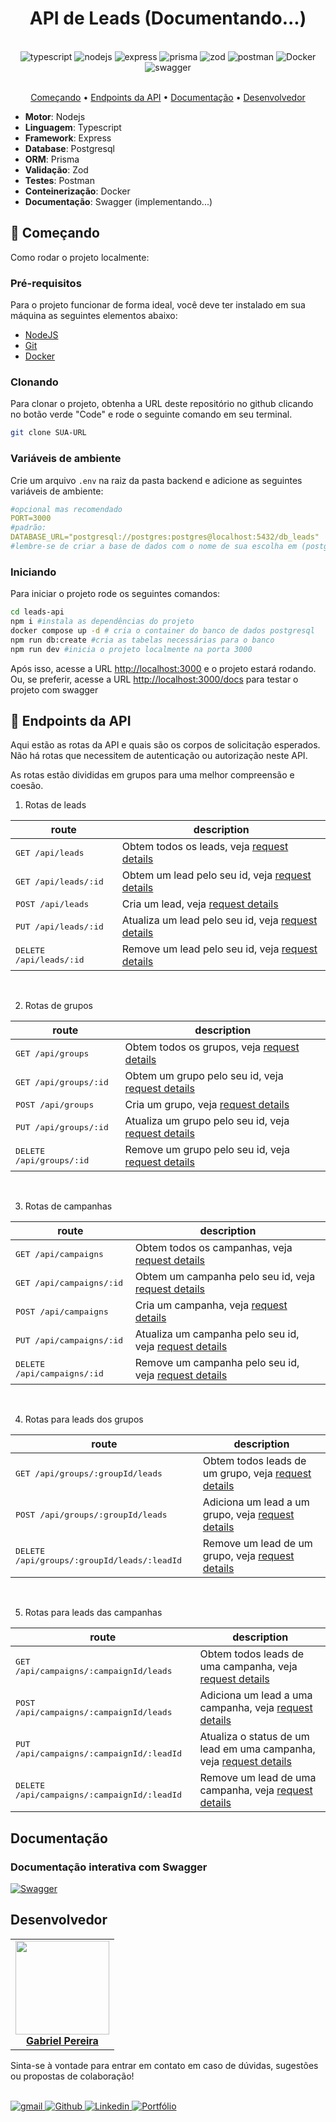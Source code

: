 <h1 align="center" style="font-weight: bold;">API de Leads (Documentando...)</h1>

<br/>

<div align="center">
  <img src="https://img.shields.io/badge/TypeScript-4323d5.svg?style=for-the-badge&logo=TypeScript&logoColor=white" alt="typescript" />
  <img src="https://img.shields.io/badge/Node.js-4323d5.svg?style=for-the-badge&logo=nodedotjs&logoColor=white" alt="nodejs" />
  <img src="https://img.shields.io/badge/express-4323d5?style=for-the-badge&logo=express" alt="express" />
  <img src="https://img.shields.io/badge/prisma-4323d5?style=for-the-badge&logo=prisma" alt="prisma" />
  <img src="https://img.shields.io/badge/zod-4323d5?style=for-the-badge&logo=zod" alt="zod" />
  <img src="https://img.shields.io/badge/Postman-4323d5?style=for-the-badge&logo=postman&logoColor=white" alt="postman" />
  <img src="https://img.shields.io/badge/Docker-4323d5.svg?style=for-the-badge&logo=Docker&logoColor=white" alt="Docker">
  <img src="https://img.shields.io/badge/Swagger-4323d5.svg?style=for-the-badge&logo=Swagger&logoColor=white" alt="swagger" />
</div>

<br/>

<p align="center">
 <a href="#started">Começando</a> • 
  <a href="#routes">Endpoints da API</a> •
  <a href="#docs">Documentação</a> •
  <a href="#dev">Desenvolvedor</a>
</p>

- <b>Motor</b>: Nodejs
- <b>Linguagem</b>: Typescript
- <b>Framework</b>: Express
- <b>Database</b>: Postgresql
- <b>ORM</b>: Prisma
- <b>Validação</b>: Zod
- <b>Testes</b>: Postman
- <b>Conteinerização</b>: Docker
- <b>Documentação</b>: Swagger (implementando...)

<h2 id="started">🚀 Começando</h2>

Como rodar o projeto localmente:

<h3>Pré-requisitos</h3>

Para o projeto funcionar de forma ideal, você deve ter instalado em sua máquina as seguintes elementos abaixo:

- [NodeJS](https://nodejs.org/)
- [Git](https://git-scm.com/downloads)
- [Docker](https://www.docker.com/)

<h3>Clonando</h3>

Para clonar o projeto, obtenha a URL deste repositório no github clicando no botão verde "Code" e rode o seguinte comando em seu terminal.

```bash
git clone SUA-URL
```

<h3>Variáveis de ambiente</h3>

Crie um arquivo `.env` na raiz da pasta backend e adicione as seguintes variáveis de ambiente:

```yaml
#opcional mas recomendado
PORT=3000
#padrão:
DATABASE_URL="postgresql://postgres:postgres@localhost:5432/db_leads"
#lembre-se de criar a base de dados com o nome de sua escolha em (postgresql)
```

<h3>Iniciando</h3>

Para iniciar o projeto rode os seguintes comandos:

```bash
cd leads-api
npm i #instala as dependências do projeto
docker compose up -d # cria o container do banco de dados postgresql
npm run db:create #cria as tabelas necessárias para o banco
npm run dev #inicia o projeto localmente na porta 3000
```

Após isso, acesse a URL <a href="http://localhost:3000">http://localhost:3000</a> e o projeto estará rodando.
Ou, se preferir, acesse a URL <a href="http://localhost:3000/docs">http://localhost:3000/docs</a> para testar o projeto com swagger

<h2 id="routes">📍 Endpoints da API</h2>

Aqui estão as rotas da API e quais são os corpos de solicitação esperados. Não há rotas que necessitem de autenticação ou autorização neste API.

As rotas estão divididas em grupos para uma melhor compreensão e coesão.

1. Rotas de leads

| route                             | description                                             |
| --------------------------------- | ------------------------------------------------------- |
| <kbd>GET /api/leads </kbd>        | Obtem todos os leads, veja [request details](#)         |
| <kbd>GET /api/leads/:id </kbd>    | Obtem um lead pelo seu id, veja [request details](#)    |
| <kbd>POST /api/leads </kbd>       | Cria um lead, veja [request details](#)                 |
| <kbd>PUT /api/leads/:id </kbd>    | Atualiza um lead pelo seu id, veja [request details](#) |
| <kbd>DELETE /api/leads/:id </kbd> | Remove um lead pelo seu id, veja [request details](#)   |

<br />

2. Rotas de grupos

| route                              | description                                              |
| ---------------------------------- | -------------------------------------------------------- |
| <kbd>GET /api/groups </kbd>        | Obtem todos os grupos, veja [request details](#)         |
| <kbd>GET /api/groups/:id </kbd>    | Obtem um grupo pelo seu id, veja [request details](#)    |
| <kbd>POST /api/groups </kbd>       | Cria um grupo, veja [request details](#)                 |
| <kbd>PUT /api/groups/:id </kbd>    | Atualiza um grupo pelo seu id, veja [request details](#) |
| <kbd>DELETE /api/groups/:id </kbd> | Remove um grupo pelo seu id, veja [request details](#)   |

<br />

3. Rotas de campanhas

| route                                 | description                                                 |
| ------------------------------------- | ----------------------------------------------------------- |
| <kbd>GET /api/campaigns </kbd>        | Obtem todos os campanhas, veja [request details](#)         |
| <kbd>GET /api/campaigns/:id </kbd>    | Obtem um campanha pelo seu id, veja [request details](#)    |
| <kbd>POST /api/campaigns </kbd>       | Cria um campanha, veja [request details](#)                 |
| <kbd>PUT /api/campaigns/:id </kbd>    | Atualiza um campanha pelo seu id, veja [request details](#) |
| <kbd>DELETE /api/campaigns/:id </kbd> | Remove um campanha pelo seu id, veja [request details](#)   |

<br />

4. Rotas para leads dos grupos

| route                                                 | description                                              |
| ----------------------------------------------------- | -------------------------------------------------------- |
| <kbd>GET /api/groups/:groupId/leads </kbd>            | Obtem todos leads de um grupo, veja [request details](#) |
| <kbd>POST /api/groups/:groupId/leads </kbd>           | Adiciona um lead a um grupo, veja [request details](#)   |
| <kbd>DELETE /api/groups/:groupId/leads/:leadId </kbd> | Remove um lead de um grupo, veja [request details](#)    |

<br />

5. Rotas para leads das campanhas

| route                                                 | description                                                             |
| ----------------------------------------------------- | ----------------------------------------------------------------------- |
| <kbd>GET /api/campaigns/:campaignId/leads </kbd>      | Obtem todos leads de uma campanha, veja [request details](#)            |
| <kbd>POST /api/campaigns/:campaignId/leads </kbd>     | Adiciona um lead a uma campanha, veja [request details](#)              |
| <kbd>PUT /api/campaigns/:campaignId/:leadId </kbd>    | Atualiza o status de um lead em uma campanha, veja [request details](#) |
| <kbd>DELETE /api/campaigns/:campaignId/:leadId </kbd> | Remove um lead de uma campanha, veja [request details](#)               |

<h2 id="docs">Documentação</h2>

<h3>Documentação interativa com Swagger</h3>

[![Swagger](https://img.shields.io/badge/Swagger-4323d5.svg?style=for-the-badge&logo=Swagger&logoColor=white)](#)

<h2 id="dev">Desenvolvedor</h2>

<a href="https://portfolio-backend-bay-two.vercel.app/" target="_blank">
  <table>
  <tr>
    <td align="center">
      <img src="https://github.com/user-attachments/assets/c4df01b4-a935-4613-9eb9-aaf04d07b296" height="150" /><br />
      <strong>Gabriel Pereira</strong>
    </td>
  </tr>
</table>
</a>

Sinta-se à vontade para entrar em contato em caso de dúvidas, sugestões ou propostas de colaboração!

<br>

<a href="mailto:gabriel8webprogrammer@gmail.com" target="_blank">
  <img src="https://img.shields.io/badge/Gmail-4323d5?style=for-the-badge&logo=gmail&logoColor=white" alt="gmail"/>
</a>

<a href="https://github.com/gabriel8programmer" target="_blank">
  <img src="https://img.shields.io/badge/GitHub-4323d5.svg?style=for-the-badge&logo=GitHub&logoColor=white" alt="Github" />
</a>

<a href="https://www.linkedin.com/in/gabrielwebprogrammer" target="_blank">
  <img src="https://img.shields.io/badge/linkedin-4323d5.svg?style=for-the-badge&logo=linkedin&logoColor=white" alt="Linkedin"/>
</a>

<a href="https://portfolio-backend-bay-two.vercel.app/" target="_blank">
  <img src="https://img.shields.io/badge/Portfolio-4323d5.svg?style=for-the-badge&logo=firefox&logoColor=white" alt="Portfólio" />
</a>
